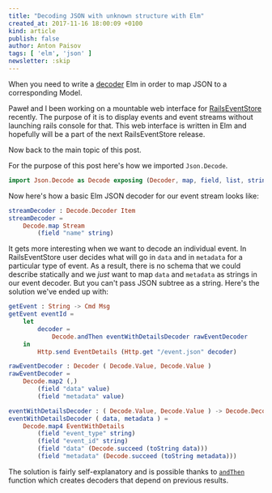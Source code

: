 ```yaml
---
title: "Decoding JSON with unknown structure with Elm"
created_at: 2017-11-16 18:00:09 +0100
kind: article
publish: false
author: Anton Paisov
tags: [ 'elm', 'json' ]
newsletter: :skip
---
```


When you need to write a [decoder](http://package.elm-lang.org/packages/elm-lang/core/5.1.1/Json-Decode) Elm in order to map JSON to a corresponding Model.

<!-- more -->

Paweł and I been working on a mountable web interface for [RailsEventStore](https://railseventstore.org) recently.
The purpose of it is to display events and event streams without launching rails console for that.
This web interface is written in Elm and hopefully will be a part of the next RailsEventStore release.

Now back to the main topic of this post.

For the purpose of this post here's how we imported `Json.Decode`.

```elm
import Json.Decode as Decode exposing (Decoder, map, field, list, string, at, value)
```

Now here's how a basic Elm JSON decoder for our event stream looks like:

```elm
streamDecoder : Decode.Decoder Item
streamDecoder =
    Decode.map Stream
        (field "name" string)
```

It gets more interesting when we want to decode an individual event.
In RailsEventStore user decides what will go in `data` and in `metadata` for a particular type of event.
As a result, there is no schema that we could describe statically and we _just_ want to map `data` and `metadata` as strings in our event decoder.
But you can't pass JSON subtree as a string. Here's the solution we've ended up with:

```elm
getEvent : String -> Cmd Msg
getEvent eventId =
    let
        decoder =
            Decode.andThen eventWithDetailsDecoder rawEventDecoder
    in
        Http.send EventDetails (Http.get "/event.json" decoder)

rawEventDecoder : Decoder ( Decode.Value, Decode.Value )
rawEventDecoder =
    Decode.map2 (,)
        (field "data" value)
        (field "metadata" value)

eventWithDetailsDecoder : ( Decode.Value, Decode.Value ) -> Decode.Decoder EventWithDetails
eventWithDetailsDecoder ( data, metadata ) =
    Decode.map4 EventWithDetails
        (field "event_type" string)
        (field "event_id" string)
        (field "data" (Decode.succeed (toString data)))
        (field "metadata" (Decode.succeed (toString metadata)))

```

The solution is fairly self-explanatory and is possible thanks to [`andThen`](http://package.elm-lang.org/packages/elm-lang/core/5.1.1/Json-Decode#andThen) function which creates decoders that depend on previous results.
